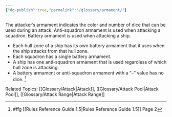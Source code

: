 ```yaml
---
{"dg-publish":true,"permalink":"/glossary/armament/"}
---
```


The attacker’s armament indicates the color and number of dice that can be used during an attack. Anti-squadron armament is used when attacking a squadron. Battery armament is used when attacking a ship.

- Each hull zone of a ship has its own battery armament that it uses when the ship attacks from that hull zone.
- Each squadron has a single battery armament.
- A ship has one anti-squadron armament that is used regardless of which hull zone is attacking.
- A battery armament or anti-squadron armament with a “–” value has no dice. [^1]

Related Topics: [[Glossary/Attack\|Attack]], [[Glossary/Attack Pool\|Attack Pool]], [[Glossary/Attack Range\|Attack Range]]

[^1]: #ffg [[Rules Reference Guide 1.5\|Rules Reference Guide 1.5]] Page 2